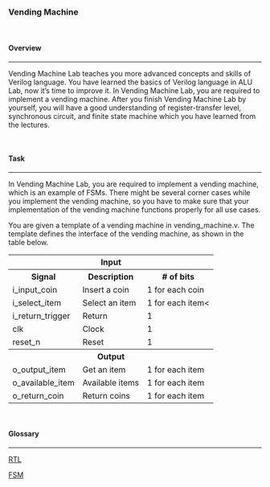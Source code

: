 ### **Vending Machine**

<br>

#### **Overview**

---

Vending Machine Lab teaches you more advanced concepts and skills of Verilog language. You have learned the basics of Verilog language in ALU Lab, now it’s time to improve it. In Vending Machine Lab, you are required to implement a vending machine. After
you finish Vending Machine Lab by yourself, you will have a good understanding of register-transfer level, synchronous circuit, and finite state machine which you have learned from the lectures.

<br>

#### **Task**

---

In Vending Machine Lab, you are required to implement a vending machine, which is an example of FSMs. There might be several corner cases while you implement the vending machine, so you have to make sure that your implementation of the vending machine functions properly for all use cases.

You are given a template of a vending machine in vending_machine.v. The template defines the interface of the vending machine, as shown in the table below.

<table>
   <tr>
      <th colspan="3"><strong>Input</strong></th>
   </tr>
   <tr>
      <th><strong>Signal</strong></th>
      <th><strong>Description</strong></th>
      <th><strong># of bits</strong></th>
   </tr>

   <tr>
      <td>i_input_coin</td>
      <td>Insert a coin</td>
      <td>1 for each coin</td>
   </tr>
   <tr>
      <td>i_select_item</td>
      <td>Select an item</td>
      <td>1 for each item<</td>
   </tr>
   <tr>
      <td>i_return_trigger</td>
      <td>Return</td>
      <td>1</td>
   </tr>
   <tr>
      <td>clk</td>
      <td>Clock</td>
      <td>1</td>
   </tr>
   <tr>
      <td>reset_n</td>
      <td>Reset</td>
      <td>1</td>
   </tr>
   <tr>
      <th colspan="3"><strong>Output</strong></th>
   </tr>
   <tr>
      <td>o_output_item</td>
      <td>Get an item</td>
      <td>1 for each item</td>
   </tr>
   <tr>
      <td>o_available_item</td>
      <td>Available items</td>
      <td>1 for each item</td>
   </tr>
   <tr>
      <td>o_return_coin</td>
      <td>Return coins</td>
      <td>1 for each item</td>
   </tr>
</table>

<br>

#### **Glossary**

---

[RTL](https://velog.io/@chunjakim/RTL-Register-Transfer-Level)

[FSM](https://velog.io/@chunjakim/FSM-Finite-State-Machine)
